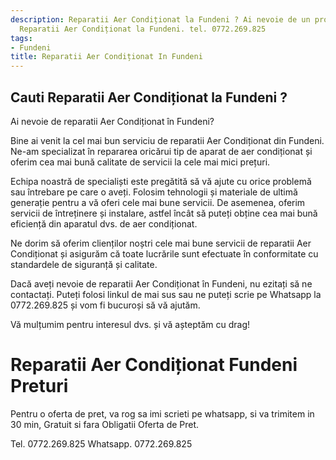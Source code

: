 ```yaml
---
description: Reparatii Aer Condiționat la Fundeni ? Ai nevoie de un profesionist in
  Reparatii Aer Condiționat la Fundeni. tel. 0772.269.825
tags:
- Fundeni
title: Reparatii Aer Condiționat In Fundeni
---
```



## Cauti Reparatii Aer Condiționat la Fundeni ?

Ai nevoie de reparatii Aer Condiționat în Fundeni?

Bine ai venit la cel mai bun serviciu de reparatii Aer Condiționat din Fundeni. Ne-am specializat în repararea oricărui tip de aparat de aer condiționat și oferim cea mai bună calitate de servicii la cele mai mici prețuri. 

Echipa noastră de specialiști este pregătită să vă ajute cu orice problemă sau întrebare pe care o aveți. Folosim tehnologii și materiale de ultimă generație pentru a vă oferi cele mai bune servicii. De asemenea, oferim servicii de întreținere și instalare, astfel încât să puteți obține cea mai bună eficiență din aparatul dvs. de aer condiționat.

Ne dorim să oferim clienților noștri cele mai bune servicii de reparatii Aer Condiționat și asigurăm că toate lucrările sunt efectuate în conformitate cu standardele de siguranță și calitate.

Dacă aveți nevoie de reparatii Aer Condiționat în Fundeni, nu ezitați să ne contactați. Puteți folosi linkul de mai sus sau ne puteți scrie pe Whatsapp la 0772.269.825 și vom fi bucuroși să vă ajutăm.

Vă mulțumim pentru interesul dvs. și vă așteptăm cu drag!

# Reparatii Aer Condiționat Fundeni Preturi
Pentru o oferta de pret, va rog sa imi scrieti pe whatsapp, si va trimitem in 30 min, Gratuit si fara Obligatii Oferta de Pret.

Tel. 0772.269.825
Whatsapp. 0772.269.825